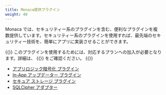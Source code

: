 ```yaml
---
title: Monaca提供プラグイン
weight: 40
---
```


Monaca では、セキュリティー系のプラグインを含む、便利なプラグインを複数提供しています。セキュリティー系のプラグインを使用すれば、最先端のセキュリティー技術を、簡単にアプリに実装させることができます。

{{<note>}}
このプラグインを使用するためには、対応するプランへの加入が必要となります。詳細は、 {{<link title="料金プラン" href="https://ja.monaca.io/pricing.html">}} をご確認ください。
{{</note>}}

- [アプリロジック暗号化 プラグイン](html5_resource_encryption)
- [In-App アップデーター プラグイン](in-app_updater)
- [セキュア ストレージ プラグイン](secure_storage)
- [SQLCipher アダプター](sqlcipher)




